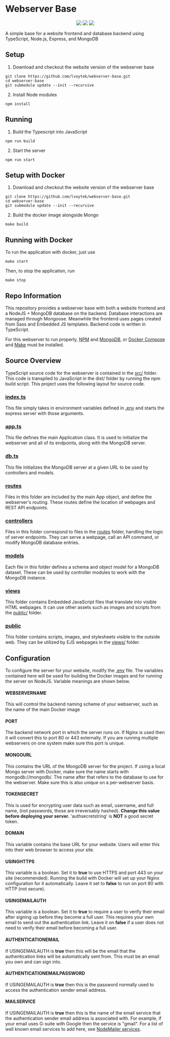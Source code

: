 # Webserver Base

<p align="center">
  <img src="https://img.shields.io/badge/Maintained%3F-Yes-green?style=flat-square">
  <img src="https://img.shields.io/github/license/lvoytek/webserver-base?style=flat-square">
  <img src="https://img.shields.io/github/issues/lvoytek/webserver-base?color=violet&style=flat-square">
</p>

A simple base for a website frontend and database backend using TypeScript, Node.js, Express, and MongoDB

## Setup

1. Download and checkout the website version of the webserver base

```shell
git clone https://github.com/lvoytek/webserver-base.git
cd webserver-base
git submodule update --init --recursive
```

2. Install Node modules

```shell
npm install
```

## Running

1. Build the Typescript into JavaScript

```shell
npm run build
```

2. Start the server

```shell
npm run start
```

## Setup with Docker

1. Download and checkout the website version of the webserver base

```shell
git clone https://github.com/lvoytek/webserver-base.git
cd webserver-base
git submodule update --init --recursive
```

2. Build the docker image alongside Mongo

```shell
make build
```

## Running with Docker

To run the application with docker, just use

```shell
make start
```

Then, to stop the application, run

```shell
make stop
```

## Repo Information

This repository provides a webserver base with both a website frontend and a NodeJS + MongoDB database on the backend. Database interactions are managed through Mongoose. Meanwhile the frontend uses pages created from Sass and Embedded JS templates. Backend code is written in TypeScript.

For this webserver to run properly, [NPM](https://www.npmjs.com/get-npm) and [MongoDB](https://www.mongodb.com/try/download), or [Docker Compose](https://docs.docker.com/compose/install/) and [Make](https://www.gnu.org/software/make/) must be installed.

## Source Overview

TypeScript source code for the webserver is contained in the [src/](src/) folder. This code is transpiled to JavaScript in the dist/ folder by running the npm build script. This project uses the following layout for source code.

### [index.ts](src/index.ts)

This file simply takes in environment variables defined in [.env](./.env) and starts the express server with those arguments.

### [app.ts](src/app.ts)

This file defines the main Application class. It is used to initialize the webserver and all of its endpoints, along with the MongoDB server.

### [db.ts](src/db.ts)

This file initializes the MongoDB server at a given URL to be used by controllers and models.

### [routes](src/routes/)

Files in this folder are included by the main App object, and define the webserver's routing. These routes define the location of webpages and REST API endpoints.

### [controllers](src/controllers/)

Files in this folder correspond to files in the [routes](src/routes/) folder, handling the logic of server endpoints. They can serve a webpage, call an API command, or modify MongoDB database entries.

### [models](src/models/)

Each file in this folder defines a schema and object model for a MongoDB dataset. These can be used by controller modules to work with the MongoDB instance.

### [views](src/views/)

This folder contains Embedded JavaScript files that translate into visible HTML webpages. It can use other assets such as images and scripts from the [public/](src/public/) folder.

### [public](src/public/)

This folder contains scripts, images, and stylesheets visible to the outside web. They can be utilized by EJS webpages in the [views/](src/views/) folder.

## Configuration

To configure the server for your website, modify the [.env](.env) file. The variables contained here will be used for building the Docker images and for running the server on NodeJS. Variable meanings are shown below.

#### WEBSERVERNAME

This will control the backend naming scheme of your webserver, such as the name of the main Docker image

#### PORT

The backend network port in which the server runs on. If Nginx is used then it will convert this to port 80 or 443 externally. If you are running multiple webservers on one system make sure this port is unique.

#### MONGOURL

This contains the URL of the MongoDB server for the project. If using a local Mongo server with Docker, make sure the name starts with mongodb://mongodb/. The name after that refers to the database to use for the webserver. Make sure this is also unique on a per-webserver basis.

#### TOKENSECRET

This is used for encrypting user data such as email, username, and full name, (not passwords, those are irreversably hashed). <b> Change this value before deploying your server.</b> 'authsecretstring' is <b>NOT</b> a good secret token.

#### DOMAIN

This variable contains the base URL for your website. Users will enter this into their web browser to access your site.

#### USINGHTTPS

This variable is a boolean. Set it to <b>true</b> to use HTTPS and port 443 on your site (recommended). Running the build with Docker will set up your Nginx configuration for it automatically. Leave it set to <b>false</b> to run on port 80 with HTTP (not secure).

#### USINGEMAILAUTH

This variable is a boolean. Set it to <b>true</b> to require a user to verify their email after signing up before they become a full user. This requires your own email to send out the authentication link. Leave it on <b>false</b> if a user does not need to verify their email before becoming a full user.

#### AUTHENTICATIONEMAIL

If USINGEMAILAUTH is <b>true</b> then this will be the email that the authentication links will be automatically sent from. This must be an email you own and can sign into.

#### AUTHENTICATIONEMAILPASSWORD

If USINGEMAILAUTH is <b>true</b> then this is the password normally used to access the authentication sender email address.

#### MAILSERVICE

If USINGEMAILAUTH is <b>true</b> then this is the name of the email service that the authentication sender email address is associated with. For example, if your email uses G-suite with Google then the service is "gmail". For a list of well known email services to add here, see [NodeMailer services](https://nodemailer.com/smtp/well-known/).
